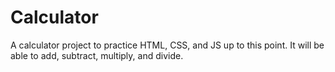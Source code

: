 # Calculator

A calculator project to practice HTML, CSS, and JS up to this point. It will be able to add, subtract,
multiply, and divide.
